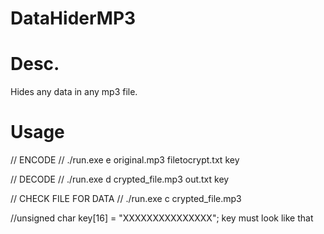 # DataHiderMP3
# Desc.
Hides any data in any mp3 file.

# Usage
// ENCODE
// ./run.exe e original.mp3      filetocrypt.txt  key

// DECODE
// ./run.exe d crypted_file.mp3  out.txt          key

// CHECK FILE FOR DATA
// ./run.exe c crypted_file.mp3     

//unsigned char key[16] = "XXXXXXXXXXXXXXX"; key must look like that
